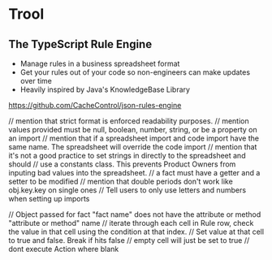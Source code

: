 # Trool
## The TypeScript Rule Engine

- Manage rules in a business spreadsheet format
- Get your rules out of your code so non-engineers can make updates over time 
- Heavily inspired by Java's KnowledgeBase Library

https://github.com/CacheControl/json-rules-engine

// mention that strict format is enforced readability purposes.
// mention values provided must be null, boolean, number, string, or be a property on an import
// mention that if a spreadsheet import and code import have the same name. The spreadsheet will override
the code import
// mention that it's not a good practice to set strings in directly to the spreadsheet and should
// use a constants class. This prevents Product Owners from inputing bad values into the spreadsheet.
// a fact must have a getter and a setter to be modified
// mention that double periods don't work like obj.key.key on single ones
// Tell users to only use letters and numbers when setting up imports

// Object passed for fact "fact name" does not have the attribute or method "attribute or method" name
// iterate through each cell in Rule row, check the value in that cell using the condition at that index. 
// Set value at that cell to true and false. Break if hits false
// empty cell will just be set to true
// dont execute Action where blank
